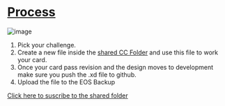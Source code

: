[Process](https://xd.adobe.com/view/5b99c865-983a-473b-7c5a-8521cf2496f6-2da8/)
====
![image](/uploads/27a330e76ff3a11f260a32bfa71d676c/image.png)

1. Pick your challenge.
2. Create a new file inside the [shared CC Folder](https://adobe.ly/2IS6ATN) and use this file to  work your card.   
3. Once your card pass revision and the design moves to development make sure you push the .xd file to github.
4. Upload the file to the EOS Backup

[Click here to suscribe to the shared folder](https://adobe.ly/2IS6ATN)

